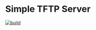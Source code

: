 # Simple TFTP Server

[![build](https://github.com/EfesX/etftp/actions/workflows/pipeline.yml/badge.svg?branch=main)](https://github.com/EfesX/etftp/actions/workflows/pipeline.yml)